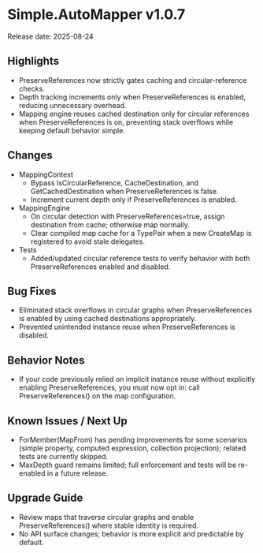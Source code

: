 # Simple.AutoMapper v1.0.7

Release date: 2025-08-24

## Highlights
- PreserveReferences now strictly gates caching and circular-reference checks.
- Depth tracking increments only when PreserveReferences is enabled, reducing unnecessary overhead.
- Mapping engine reuses cached destination only for circular references when PreserveReferences is on, preventing stack overflows while keeping default behavior simple.

## Changes
- MappingContext
  - Bypass IsCircularReference, CacheDestination, and GetCachedDestination when PreserveReferences is false.
  - Increment current depth only if PreserveReferences is enabled.
- MappingEngine
  - On circular detection with PreserveReferences=true, assign destination from cache; otherwise map normally.
  - Clear compiled map cache for a TypePair when a new CreateMap is registered to avoid stale delegates.
- Tests
  - Added/updated circular reference tests to verify behavior with both PreserveReferences enabled and disabled.

## Bug Fixes
- Eliminated stack overflows in circular graphs when PreserveReferences is enabled by using cached destinations appropriately.
- Prevented unintended instance reuse when PreserveReferences is disabled.

## Behavior Notes
- If your code previously relied on implicit instance reuse without explicitly enabling PreserveReferences, you must now opt in: call PreserveReferences() on the map configuration.

## Known Issues / Next Up
- ForMember(MapFrom) has pending improvements for some scenarios (simple property, computed expression, collection projection); related tests are currently skipped.
- MaxDepth guard remains limited; full enforcement and tests will be re-enabled in a future release.

## Upgrade Guide
- Review maps that traverse circular graphs and enable PreserveReferences() where stable identity is required.
- No API surface changes; behavior is more explicit and predictable by default.